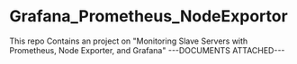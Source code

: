 # Grafana_Prometheus_NodeExportor
This repo Contains an project on "Monitoring Slave Servers with Prometheus, Node Exporter, and Grafana"
---DOCUMENTS ATTACHED---
